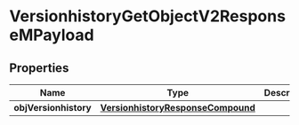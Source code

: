 
# VersionhistoryGetObjectV2ResponseMPayload

## Properties
Name | Type | Description | Notes
------------ | ------------- | ------------- | -------------
**objVersionhistory** | [**VersionhistoryResponseCompound**](VersionhistoryResponseCompound.md) |  | 




